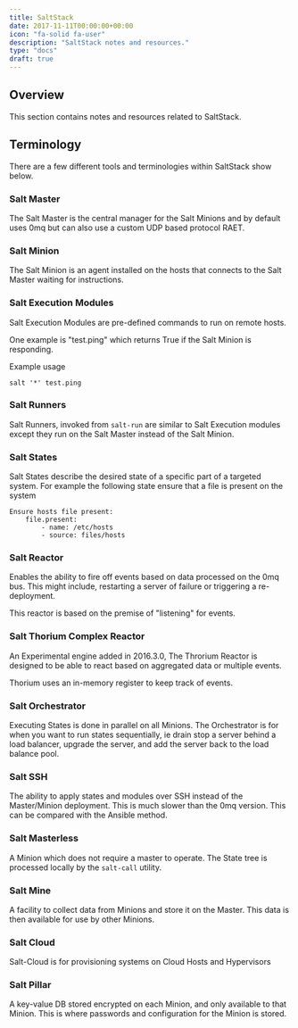 ```yaml
---
title: SaltStack
date: 2017-11-11T00:00:00+00:00
icon: "fa-solid fa-user"
description: "SaltStack notes and resources."
type: "docs"
draft: true
---
```


## Overview

This section contains notes and resources related to SaltStack.

## Terminology

There are a few different tools and terminologies within SaltStack show below.

### Salt Master

The Salt Master is the central manager for the Salt Minions and by default uses 0mq but can also use a custom UDP based protocol RAET.

### Salt Minion

The Salt Minion is an agent installed on the hosts that connects to the Salt Master waiting for instructions.

### Salt Execution Modules

Salt Execution Modules are pre-defined commands to run on remote hosts.

One example is "test.ping" which returns True if the Salt Minion is responding.

Example usage

```console
salt '*' test.ping
```

### Salt Runners

Salt Runners, invoked from `salt-run` are similar to Salt Execution modules except they run on the Salt Master instead of the Salt Minion.

### Salt States

Salt States describe the desired state of a specific part of a targeted system. For example the following state ensure that a file is present on the system

```console
Ensure hosts file present:
    file.present:
        - name: /etc/hosts
        - source: files/hosts
```

### Salt Reactor

Enables the ability to fire off events based on data processed on the 0mq bus. This might include, restarting a server of failure or triggering a re-deployment.

This reactor is based on the premise of "listening" for events.

### Salt Thorium Complex Reactor

An Experimental engine added in 2016.3.0, The Throrium Reactor is designed to be able to react based on aggregated data or multiple events.

Thorium uses an in-memory register to keep track of events.

### Salt Orchestrator

Executing States is done in parallel on all Minions. The Orchestrator is for when you want to run states sequentially, ie drain stop a server behind a load balancer, upgrade the server, and add the server back to the load balance pool.

### Salt SSH

The ability to apply states and modules over SSH instead of the Master/Minion deployment. This is much slower than the 0mq version. This can be compared with the Ansible method.

### Salt Masterless

A Minion which does not require a master to operate. The State tree is processed locally by the `salt-call` utility.

### Salt Mine

A facility to collect data from Minions and store it on the Master. This data is then available for use by other Minions.

### Salt Cloud

Salt-Cloud is for provisioning systems on Cloud Hosts and Hypervisors

### Salt Pillar

A key-value DB stored encrypted on each Minion, and only available to that Minion. This is where passwords and configuration for the Minion is stored.
